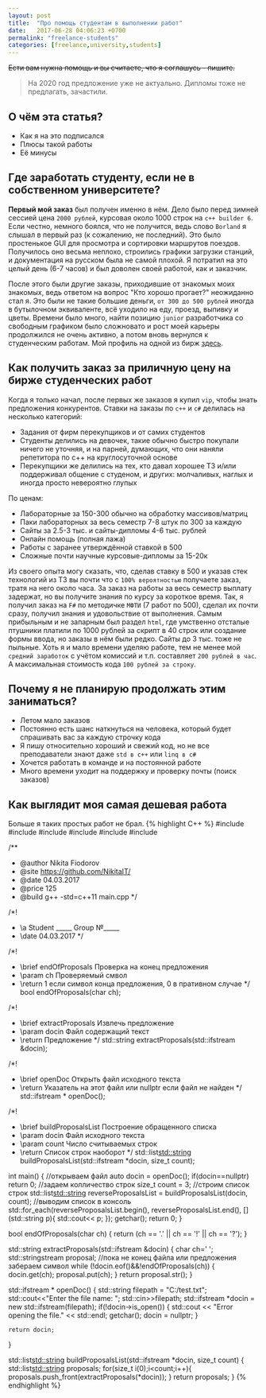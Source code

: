 ```yaml
---
layout: post
title:  "Про помощь студентам в выполнении работ"
date:   2017-06-28 04:06:23 +0700
permalink: "freelance-students"
categories: [freelance,university,students]
---
```


~~Ести вам нужна помощь и вы считаете, что я соглашусь - пишите.~~

> На 2020 год предложение уже не актуально. Дипломы тоже не предлагать, зачастили.

## О чём эта статья?

+ Как я на это подписался
+ Плюсы такой работы
+ Её минусы

## Где заработать студенту, если не в собственном университете?

__Первый мой заказ__ был получен именно в нём. Дело было перед зимней сессией цена `2000 рублей`, курсовая около 1000 строк на `c++ builder 6`. Если честно, немного боялся, что не получится, ведь слово `Borland` я слышал в первый раз (к сожалению, не последний). Это было простенькое GUI для просмотра и сортировки маршрутов поездов. Получилось оно весьма неплохо, строились графики загрузки станций, и документация на русском была не самой плохой. Я потратил на это целый день (6-7 часов) и был доволен своей работой, как и заказчик.

После этого были другие заказы, приходившие от знакомых моих знакомых, ведь ответом на вопрос "Кто хорошо прогает?" неожиданно стал я. Это были не такие большие деньги, `от 300 до 500 рублей` иногда в бутылочном эквиваленте, всё уходило на еду, проезд, выпивку и цветы. Времени было много, найти позицию `junior` разработчика со свободным графиком было сложновато и рост моей карьеры продолжился не очень активно, а потом вновь вернулся к студенческим работам. Мой профиль на одной из бирж [здесь](https://studwork.org/info/80360).

## Как получить заказ за приличную цену на бирже студенческих работ

Когда я только начал, после первых же заказов я купил `vip`, чтобы знать предложения конкурентов. Ставки на заказы по `c++` и `c#` делилась на несколько категорий:
+ Задания от фирм перекупщиков и от самих студентов
+ Студенты делились на девочек, такие обычно быстро покупали ничего не уточняя, и на парней, думающих, что они наняли репетитора по c++ на круглосуточной основе
+ Перекупщики же делились на тех, кто давал хорошее ТЗ и/или поддерживал общение с студеном, и других: молчаливых, наглых и иногда просто невероятно глупых

По ценам:
+ Лабораторные за 150-300 обычно на обработку массивов/матриц
+ Паки лабораторных за весь семестр 7-8 штук по 300 за каждую
+ Сайты за 2.5-3 тыс. и сайты-дипломы 4-6 тыс. рублей
+ Онлайн помощь (полная лажа)
+ Работы с заранее утверждённой ставкой в 500
+ Сложные почти научные курсовые-дипломы за 15-20к

Из своего опыта могу сказать, что, сделав ставку в 500 и указав стек технологий из ТЗ вы почти что с `100% вероятностью` получаете заказ, тратя на него около часа. За заказ на работы за весь семестр выплату задержат, но вы получите знания по курсу за короткое время. Так, я получил заказ на `F#` по методичке `МФТИ` (7 работ по 500), сделал их почти сразу, получил знания и удовольствие от выполнения.
Самым прибыльным и не запарным был раздел `html`, где умственно отсталые птушники платили по 1000 рублей за скрипт в 40 строк или создание формы ввода, но заказы в нём были редко. Сайты до 3 тыс. тоже не пыльные.
Хоть я и мало времени уделяю работе, тем не менее мой `средний заработок` с учётом комиссий и т.п. составляет `200 рублей в час`. А максимальная стоимость кода `100 рублей за строку`.

## Почему я не планирую продолжать этим заниматься?

- Летом мало заказов
- Постоянно есть шанс наткнуться на человека, который будет спрашивать вас за каждую строчку кода
- Я пишу относительно хороший и свежий код, но не все преподаватели знают даже `std в c++` или `linq в c#`
- Хочется работать в команде и на постоянной работе
- Много времени уходит на поддержку и проверку почты (поиск заказов)

## Как выглядит моя самая дешевая работа

Больше я таких простых работ не брал.
{% highlight C++ %}
#include <iostream>
#include <fstream>
#include <string>
#include <sstream>
#include <list>
#include <algorithm>

/**
 *  @author Nikita Fiodorov
 *  @site https://github.com/NikitaIT/
 *  @date 04.03.2017
 *  @price 125
 *  @build g++ -std=c++11 main.cpp
 */

/*!
 * \a Student _____ Group №_____
 * \date 04.03.2017
 */

/*!
 * \brief endOfProposals    Проверка на конец предложения
 * \param ch                Проверяемый смвол
 * \return 1                если символ конца предложения, 0 в пративном случае
 */
bool endOfProposals(char ch);

/*!
 * \brief extractProposals  Извлечь предложение
 * \param docin             Файл содержащий текст
 * \return                  Предложение
 */
std::string extractProposals(std::ifstream &docin);

/*!
 * \brief openDoc           Открыть файл исходного текста
 * \return                  Указатель на этот файл или nullptr если файл не найден
 */
std::ifstream * openDoc();

/*!
 * \brief buildProposalsList    Построение обращенного списка
 * \param docin                 Файл исходного текста
 * \param count                 Число считываемых строк
 * \return                      Список строк наоборот
 */
std::list<std::string> buildProposalsList(std::ifstream *docin, size_t count);

int main()
{
    //открываем файл
    auto docin = openDoc();
    if(docin==nullptr) return 0;
    //задаем колличество строк
    size_t count = 3;
    //строим список строк
    std::list<std::string> reverseProposalsList = buildProposalsList(docin, count);
    //выводим список в консоль
    std::for_each(reverseProposalsList.begin(),
                  reverseProposalsList.end(),
                  [](std::string p){ std::cout<< p; });
    getchar();
    return 0;
}

bool endOfProposals(char ch)
{
    return (ch == '.' || ch == '!' || ch == '?');
}

std::string extractProposals(std::ifstream &docin)
{
    char ch=' ';
    std::stringstream proposal;
    //пока не конец файла или предложения забераем символ
    while (!docin.eof()&&!endOfProposals(ch)) {
        docin.get(ch);
        proposal.put(ch);
    }
    return proposal.str();
}

std::ifstream * openDoc()
{
    std::string filepath = "C:/test.txt";
    std::cout<<"Enter the file name: ";
    std::cin>>filepath;
    std::ifstream *docin = new std::ifstream(filepath);
    if(!docin->is_open())
    {
        std::cout << "Error opening the file." << std::endl;
        getchar();
        docin = nullptr;
    }

    return docin;
}

std::list<std::string> buildProposalsList(std::ifstream *docin, size_t count)
{
    std::list<std::string> proposals;
    for(size_t i(0);i<count;i++){
        proposals.push_front(extractProposals(*docin));
    }
    return proposals;
}
{% endhighlight %}